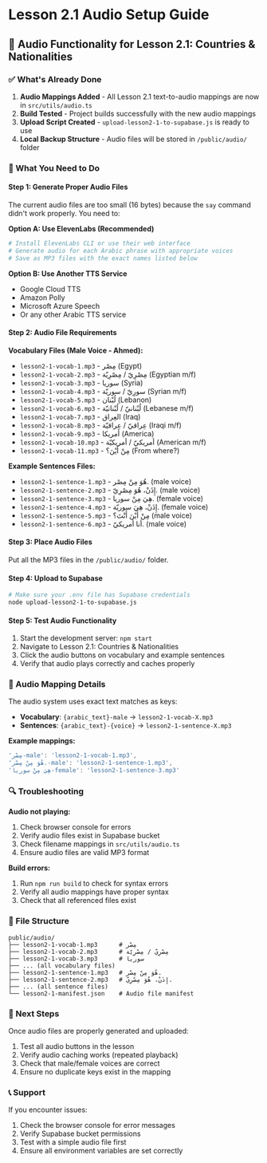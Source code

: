 # Lesson 2.1 Audio Setup Guide

## 🎵 Audio Functionality for Lesson 2.1: Countries & Nationalities

### ✅ What's Already Done

1. **Audio Mappings Added** - All Lesson 2.1 text-to-audio mappings are now in `src/utils/audio.ts`
2. **Build Tested** - Project builds successfully with the new audio mappings
3. **Upload Script Created** - `upload-lesson2-1-to-supabase.js` is ready to use
4. **Local Backup Structure** - Audio files will be stored in `/public/audio/` folder

### 🔧 What You Need to Do

#### Step 1: Generate Proper Audio Files
The current audio files are too small (16 bytes) because the `say` command didn't work properly. You need to:

**Option A: Use ElevenLabs (Recommended)**
```bash
# Install ElevenLabs CLI or use their web interface
# Generate audio for each Arabic phrase with appropriate voices
# Save as MP3 files with the exact names listed below
```

**Option B: Use Another TTS Service**
- Google Cloud TTS
- Amazon Polly
- Microsoft Azure Speech
- Or any other Arabic TTS service

#### Step 2: Audio File Requirements

**Vocabulary Files (Male Voice - Ahmed):**
- `lesson2-1-vocab-1.mp3` - مِصْر (Egypt)
- `lesson2-1-vocab-2.mp3` - مِصْرِيّ / مِصْرِيّة (Egyptian m/f)
- `lesson2-1-vocab-3.mp3` - سوريا (Syria)
- `lesson2-1-vocab-4.mp3` - سورِيّ / سوريّة (Syrian m/f)
- `lesson2-1-vocab-5.mp3` - لُبْنان (Lebanon)
- `lesson2-1-vocab-6.mp3` - لُبْنانيّ / لُبْنانيّة (Lebanese m/f)
- `lesson2-1-vocab-7.mp3` - العِراق (Iraq)
- `lesson2-1-vocab-8.mp3` - عِراقيّ / عِراقيّة (Iraqi m/f)
- `lesson2-1-vocab-9.mp3` - أمريكا (America)
- `lesson2-1-vocab-10.mp3` - أمريكيّ / أمريكيّة (American m/f)
- `lesson2-1-vocab-11.mp3` - مِنْ أَيْنَ؟ (From where?)

**Example Sentences Files:**
- `lesson2-1-sentence-1.mp3` - هُوَ مِنْ مِصْر. (male voice)
- `lesson2-1-sentence-2.mp3` - إِذَنْ، هُوَ مِصْرِيّ. (male voice)
- `lesson2-1-sentence-3.mp3` - هِيَ مِنْ سوريا. (female voice)
- `lesson2-1-sentence-4.mp3` - إِذَنْ، هِيَ سوريّة. (female voice)
- `lesson2-1-sentence-5.mp3` - مِنْ أَيْنَ أَنْتَ؟ (male voice)
- `lesson2-1-sentence-6.mp3` - أنا أمريكيّ. (male voice)

#### Step 3: Place Audio Files
Put all the MP3 files in the `/public/audio/` folder.

#### Step 4: Upload to Supabase
```bash
# Make sure your .env file has Supabase credentials
node upload-lesson2-1-to-supabase.js
```

#### Step 5: Test Audio Functionality
1. Start the development server: `npm start`
2. Navigate to Lesson 2.1: Countries & Nationalities
3. Click the audio buttons on vocabulary and example sentences
4. Verify that audio plays correctly and caches properly

### 🎯 Audio Mapping Details

The audio system uses exact text matches as keys:
- **Vocabulary**: `{arabic_text}-male` → `lesson2-1-vocab-X.mp3`
- **Sentences**: `{arabic_text}-{voice}` → `lesson2-1-sentence-X.mp3`

**Example mappings:**
```typescript
'مِصْر-male': 'lesson2-1-vocab-1.mp3',
'هُوَ مِنْ مِصْر.-male': 'lesson2-1-sentence-1.mp3',
'هِيَ مِنْ سوريا-female': 'lesson2-1-sentence-3.mp3'
```

### 🔍 Troubleshooting

**Audio not playing:**
1. Check browser console for errors
2. Verify audio files exist in Supabase bucket
3. Check filename mappings in `src/utils/audio.ts`
4. Ensure audio files are valid MP3 format

**Build errors:**
1. Run `npm run build` to check for syntax errors
2. Verify all audio mappings have proper syntax
3. Check that all referenced files exist

### 📁 File Structure
```
public/audio/
├── lesson2-1-vocab-1.mp3      # مِصْر
├── lesson2-1-vocab-2.mp3      # مِصْرِيّ / مِصْرِيّة
├── lesson2-1-vocab-3.mp3      # سوريا
├── ... (all vocabulary files)
├── lesson2-1-sentence-1.mp3   # هُوَ مِنْ مِصْر.
├── lesson2-1-sentence-2.mp3   # إِذَنْ، هُوَ مِصْرِيّ.
├── ... (all sentence files)
└── lesson2-1-manifest.json    # Audio file manifest
```

### 🚀 Next Steps
Once audio files are properly generated and uploaded:
1. Test all audio buttons in the lesson
2. Verify audio caching works (repeated playback)
3. Check that male/female voices are correct
4. Ensure no duplicate keys exist in the mapping

### 📞 Support
If you encounter issues:
1. Check the browser console for error messages
2. Verify Supabase bucket permissions
3. Test with a simple audio file first
4. Ensure all environment variables are set correctly
